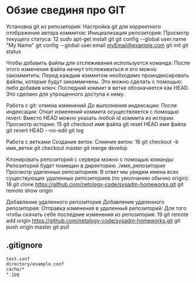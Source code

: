# Обзие свединя про GIT
Установка git из репозитория:
Настройка git для корректного отображения автора коммитов:
Инициализация репозитория:
Просмотр текущего статуса:
12
sudo apt-get install git
git config --global user.name "My Name"
git config --global user.email myEmail@example.com
git init
git status


Чтобы добавить файлы для отслеживания используется команда:
После этого изменения файла начнут отслеживаться и его можно
закоммитить:
Перед каждым коммитом необходимо проиндексировать файлы,
которые будут закоммичены.
Это можно сделать с помощью:
либо добавив ключ:
Последний коммит в ветке обозначается как HEAD.
Это сделано для упрощенного доступа к нему.


Работа с git: отмена изменений
До выполнения индексации:
После индексации:
Откат изменений коммита осуществляется с помощью revert:
Вместо HEAD можно указать любой id коммита из истории.
Просмотр истории:
15
git checkout имя файла
git reset HEAD имя файла
git revert HEAD --no-edit
git log

Работа с ветками
Создание веток:
Слияние веток:
16
git checkout -b имя_ветки
git checkout master
git merge develop

Клонировать репозиторий с сервера можно с помощью команды:
Репозиторий будет помещен в директорию ./имя_репозитория
Просмотр удаленных репозиториев:
В ответ мы увидим имена всех существующих удаленных
репозиториев (по умолчанию обычно origin):
18
git clone https://github.com/netology-code/sysadm-homeworks.git
git remote show origin

Добавление удаленного репозитория
Добавление удаленного репозитория:
Отправка изменения в удаленный репозиторий:
Для того чтобы скачать себе последние изменения из репозитория:
19
git remote add origin https://github.com/netology-code/sysadm-homeworks.git
git push origin master
git pull

## .gitignore
```
test.conf
directory/example.conf
cache/*
*.jpg
```
